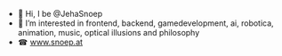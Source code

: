 - 🐝 Hi, I be @JehaSnoep
- 👀 I’m interested in frontend, backend, gamedevelopment, ai, robotica, animation, music, optical illusions and philosophy 
- ☎ www.snoep.at 

<!---
 is a ✨ special ✨ repository because its `README.md` (this file) appears on your GitHub profile.
You can click the Preview link to take a look at your changes.
--->
